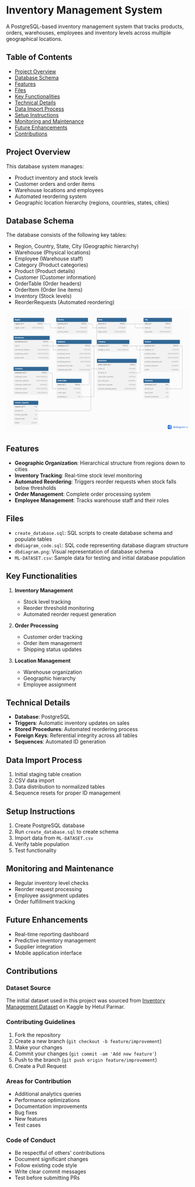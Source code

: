 # Inventory Management System

A PostgreSQL-based inventory management system that tracks products, orders, warehouses, employees and inventory levels across multiple geographical locations.

## Table of Contents

- [Project Overview](#project-overview)
- [Database Schema](#database-schema)
- [Features](#features)
- [Files](#files)
- [Key Functionalities](#key-functionalities)
- [Technical Details](#technical-details)
- [Data Import Process](#data-import-process)
- [Setup Instructions](#setup-instructions)
- [Monitoring and Maintenance](#monitoring-and-maintenance)
- [Future Enhancements](#future-enhancements)
- [Contributions](#contributions)

## Project Overview

This database system manages:

- Product inventory and stock levels
- Customer orders and order items
- Warehouse locations and employees
- Automated reordering system
- Geographic location hierarchy (regions, countries, states, cities)

## Database Schema

The database consists of the following key tables:

- Region, Country, State, City (Geographic hierarchy)
- Warehouse (Physical locations)
- Employee (Warehouse staff)
- Category (Product categories)
- Product (Product details)
- Customer (Customer information)
- OrderTable (Order headers)
- OrderItem (Order line items)
- Inventory (Stock levels)
- ReorderRequests (Automated reordering)

![Database Schema](./schema/dbdiagram.png)

## Features

- **Geographic Organization**: Hierarchical structure from regions down to cities
- **Inventory Tracking**: Real-time stock level monitoring
- **Automated Reordering**: Triggers reorder requests when stock falls below thresholds
- **Order Management**: Complete order processing system
- **Employee Management**: Tracks warehouse staff and their roles

## Files

- `create_database.sql`: SQL scripts to create database schema and populate tables
- `dbdiagram_code.sql`: SQL code representing database diagram structure
- `dbdiagram.png`: Visual representation of database schema
- `ML-DATASET.csv`: Sample data for testing and initial database population

## Key Functionalities

1. **Inventory Management**

   - Stock level tracking
   - Reorder threshold monitoring
   - Automated reorder request generation

2. **Order Processing**

   - Customer order tracking
   - Order item management
   - Shipping status updates

3. **Location Management**
   - Warehouse organization
   - Geographic hierarchy
   - Employee assignment

## Technical Details

- **Database**: PostgreSQL
- **Triggers**: Automatic inventory updates on sales
- **Stored Procedures**: Automated reordering process
- **Foreign Keys**: Referential integrity across all tables
- **Sequences**: Automated ID generation

## Data Import Process

1. Initial staging table creation
2. CSV data import
3. Data distribution to normalized tables
4. Sequence resets for proper ID management

## Setup Instructions

1. Create PostgreSQL database
2. Run `create_database.sql` to create schema
3. Import data from `ML-DATASET.csv`
4. Verify table population
5. Test functionality

## Monitoring and Maintenance

- Regular inventory level checks
- Reorder request processing
- Employee assignment updates
- Order fulfillment tracking

## Future Enhancements

- Real-time reporting dashboard
- Predictive inventory management
- Supplier integration
- Mobile application interface

## Contributions

### Dataset Source

The initial dataset used in this project was sourced from [Inventory Management Dataset](https://www.kaggle.com/datasets/hetulparmar/inventory-management-dataset) on Kaggle by Hetul Parmar.

### Contributing Guidelines

1. Fork the repository
2. Create a new branch (`git checkout -b feature/improvement`)
3. Make your changes
4. Commit your changes (`git commit -am 'Add new feature'`)
5. Push to the branch (`git push origin feature/improvement`)
6. Create a Pull Request

### Areas for Contribution

- Additional analytics queries
- Performance optimizations
- Documentation improvements
- Bug fixes
- New features
- Test cases

### Code of Conduct

- Be respectful of others' contributions
- Document significant changes
- Follow existing code style
- Write clear commit messages
- Test before submitting PRs
